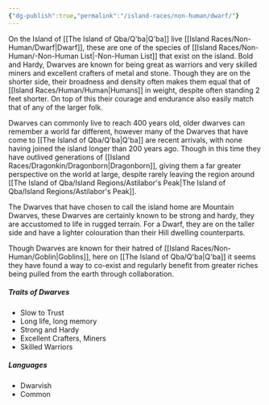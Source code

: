 ```yaml
---
{"dg-publish":true,"permalink":"/island-races/non-human/dwarf/"}
---
```



On the Island of [[The Island of Qba/Q'ba\|Q'ba]] live [[Island Races/Non-Human/Dwarf\|Dwarf]], these are one of the species of [[Island Races/Non-Human/-Non-Human List\|-Non-Human List]] that exist on the island. Bold and Hardy, Dwarves are known for being great as warriors and very skilled miners and excellent crafters of metal and stone. Though they are on the shorter side, their broadness and density often makes them equal that of [[Island Races/Human/Human\|Humans]] in weight, despite often standing 2 feet shorter. On top of this their courage and endurance also easily match that of any of the larger folk.

Dwarves can commonly live to reach 400 years old, older dwarves can remember a world far different, however many of the Dwarves that have come to [[The Island of Qba/Q'ba\|Q'ba]] are recent arrivals, with none having joined the island longer than 200 years ago. Though in this time they have outlived generations of [[Island Races/Dragonkin/Dragonborn\|Dragonborn]], giving them a far greater perspective on the world at large, despite rarely leaving the region around [[The Island of Qba/Island Regions/Astilabor's Peak\|The Island of Qba/Island Regions/Astilabor's Peak]].

The Dwarves that have chosen to call the island home are Mountain Dwarves, these Dwarves are certainly known to be strong and hardy, they are accustomed to life in rugged terrain. For a Dwarf, they are on the taller side and have a lighter colouration than their Hill dwelling counterparts. 

Though Dwarves are known for their hatred of [[Island Races/Non-Human/Goblin\|Goblins]], here on [[The Island of Qba/Q'ba\|Q'ba]] it seems they have found a way to co-exist and regularly benefit from greater riches being pulled from the earth through collaboration.

##### Traits of Dwarves
- Slow to Trust
- Long life, long memory
- Strong and Hardy
- Excellent Crafters, Miners
- Skilled Warriors

##### Languages
- Dwarvish
- Common
